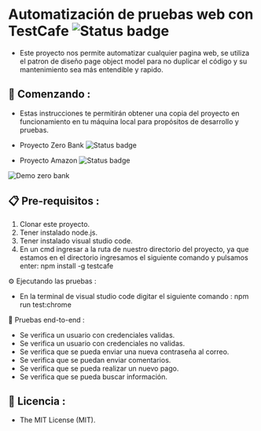# Automatización de pruebas web con TestCafe ![Status badge](https://img.shields.io/badge/status-in%20progress-brightgreen)

* Este proyecto nos permite automatizar cualquier pagina web, se utiliza el patron de diseño page object model para no duplicar el código y su mantenimiento sea más entendible y rapido.

## 🚀 Comenzando :

* Estas instrucciones te permitirán obtener una copia del proyecto en funcionamiento en tu máquina local para propósitos de desarrollo y pruebas.

* Proyecto Zero Bank  ![Status badge](https://img.shields.io/badge/status%20-finished-green)
* Proyecto Amazon ![Status badge](https://img.shields.io/badge/status-in%20progress-brightgreen)

![Demo zero bank](http://g.recordit.co/Uof99Ferih.gif)


## 📋 Pre-requisitos :

1. Clonar este proyecto.
2. Tener instalado node.js.
3. Tener instalado visual studio code.
4. En un cmd ingresar a la ruta de nuestro directorio del proyecto, ya que estamos en el directorio ingresamos el siguiente comando y pulsamos enter:  npm install -g testcafe


⚙ Ejecutando las pruebas :

* En la terminal de visual studio code digitar el siguiente comando : npm run test:chrome


🔩 Pruebas end-to-end :

* Se verifica un usuario con credenciales validas.
* Se verifica un usuario con credenciales no validas.
* Se verifica que se pueda enviar una nueva contraseña al correo.
* Se verifica que se puedan enviar comentarios.
* Se verifica que  se pueda realizar un nuevo pago.
* Se verifica que se pueda buscar información.


## 📜 Licencia :

* The MIT License (MIT).

